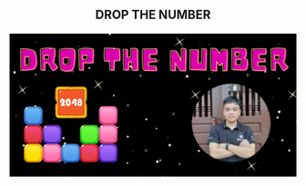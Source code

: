 ## <p align="center"> DROP THE NUMBER </p>
<p align="center"> <img src="assets/images/dropthenumber.png" alt="dropthenumber" /> </p>